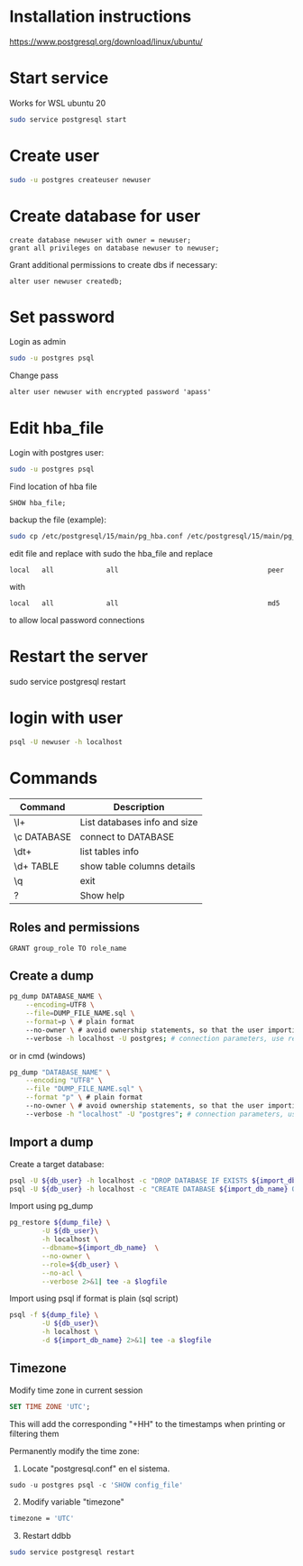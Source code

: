 # Installation instructions

https://www.postgresql.org/download/linux/ubuntu/

# Start service

Works for WSL ubuntu 20

```sh
sudo service postgresql start
```

# Create user

```sh
sudo -u postgres createuser newuser
```

# Create database for user

```postgresql
create database newuser with owner = newuser;
grant all privileges on database newuser to newuser;
```

Grant additional permissions to create dbs if necessary:
```postgresql
alter user newuser createdb;
```

# Set password

Login as admin

```sh
sudo -u postgres psql
```

Change pass

```postgresql
alter user newuser with encrypted password 'apass'
```


# Edit hba_file

Login with postgres user:
```sh
sudo -u postgres psql
```
Find location of hba file
```postgresql
SHOW hba_file;
```
backup the file (example):
```sh
sudo cp /etc/postgresql/15/main/pg_hba.conf /etc/postgresql/15/main/pg_hba.conf_bck
```
edit file and replace with sudo the hba_file and replace
```
local   all             all                                     peer
```
with
```
local   all             all                                     md5
```
to allow local password connections

# Restart the server
sudo service postgresql restart

# login with user

```sh
psql -U newuser -h localhost
```

# Commands

| Command | Description |
| ------- | ----------- |
| \l+     | List databases info and size |
| \c DATABASE | connect to DATABASE |
| \dt+ | list tables info |
| \d+ TABLE | show table columns details |
| \q | exit |
| \? | Show help |


## Roles and permissions

```postgresql
GRANT group_role TO role_name
```

## Create a dump

```sh
pg_dump DATABASE_NAME \
	--encoding=UTF8 \
	--file=DUMP_FILE_NAME.sql \
	--format=p \ # plain format
	--no-owner \ # avoid ownership statements, so that the user importing the dump later will own the tables
	--verbose -h localhost -U postgres; # connection parameters, use required user
```

or in cmd (windows)

```sh
pg_dump "DATABASE_NAME" \
	--encoding "UTF8" \
	--file "DUMP_FILE_NAME.sql" \
	--format "p" \ # plain format
	--no-owner \ # avoid ownership statements, so that the user importing the dump later will own the tables
	--verbose -h "localhost" -U "postgres"; # connection parameters, use required user
```

## Import a dump

Create a target database:

```sh
psql -U ${db_user} -h localhost -c "DROP DATABASE IF EXISTS ${import_db_name}";
psql -U ${db_user} -h localhost -c "CREATE DATABASE ${import_db_name} OWNER=${db_user}";
``` 

Import using pg_dump
```sh
pg_restore ${dump_file} \
        -U ${db_user}\
        -h localhost \
        --dbname=${import_db_name}  \
	    --no-owner \
	    --role=${db_user} \
        --no-acl \
        --verbose 2>&1| tee -a $logfile
```

Import using psql if format is plain (sql script)
```sh
psql -f ${dump_file} \
        -U ${db_user}\
        -h localhost \
        -d ${import_db_name} 2>&1| tee -a $logfile
```

## Timezone

Modify time zone in current session

```sql
SET TIME ZONE 'UTC';
```

This will add the corresponding "+HH" to the timestamps when printing or filtering them

Permanently modify the time zone:

1. Locate "postgresql.conf" en el sistema.
```sql
sudo -u postgres psql -c 'SHOW config_file'
```
2. Modify variable "timezone"
```sh
timezone = 'UTC'
```
3. Restart ddbb
```sh
sudo service postgresql restart
```
